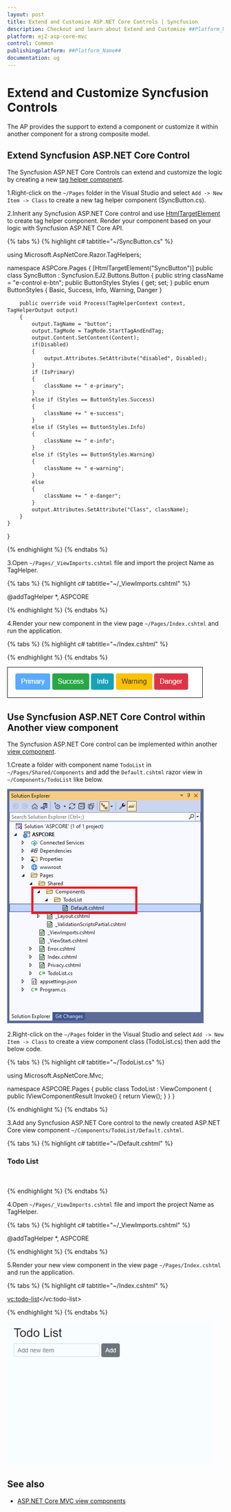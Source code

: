 ```yaml
---
layout: post
title: Extend and Customize ASP.NET Core Controls | Syncfusion
description: Checkout and learn about Extend and Customize ##Platform_Name## Controls.
platform: ej2-asp-core-mvc
control: Common
publishingplatform: ##Platform_Name##
documentation: ug
---
```


# Extend and Customize Syncfusion Controls

The AP provides the support to extend a component or customize it within another component for a strong composite model.

## Extend Syncfusion ASP.NET Core Control

The Syncfusion ASP.NET Core Controls can extend and customize the logic by creating a new [tag helper component](https://docs.microsoft.com/en-us/aspnet/core/mvc/views/tag-helpers/th-components?view=aspnetcore-6.0).

1.Right-click on the `~/Pages` folder in the Visual Studio and select `Add -> New Item -> Class` to create a new tag helper component (SyncButton.cs).

2.Inherit any Syncfusion ASP.NET Core control and use [HtmlTargetElement](https://docs.microsoft.com/en-us/aspnet/core/mvc/views/tag-helpers/th-components?view=aspnetcore-6.0#create-a-component) to create tag helper component. Render your component based on your logic with Syncfusion ASP.NET Core API.

{% tabs %}
{% highlight c# tabtitle="~/SyncButton.cs" %}

using Microsoft.AspNetCore.Razor.TagHelpers;

namespace ASPCore.Pages
{
    [HtmlTargetElement("SyncButton")]
    public class SyncButton : Syncfusion.EJ2.Buttons.Button
    {
        public string className = "e-control e-btn";
        public ButtonStyles Styles { get; set; }
        public enum ButtonStyles
        {
            Basic,
            Success,
            Info,
            Warning,
            Danger
        }

        public override void Process(TagHelperContext context, TagHelperOutput output)
        {
            output.TagName = "button";
            output.TagMode = TagMode.StartTagAndEndTag;
            output.Content.SetContent(Content);
            if(Disabled)
            {
                output.Attributes.SetAttribute("disabled", Disabled);
            }
            if (IsPrimary)
            {
                className += " e-primary";
            }
            else if (Styles == ButtonStyles.Success)
            {
                className += " e-success";
            }
            else if (Styles == ButtonStyles.Info)
            {
                className += " e-info";
            }
            else if (Styles == ButtonStyles.Warning)
            {
                className += " e-warning";
            }
            else
            {
                className += " e-danger";
            }
            output.Attributes.SetAttribute("Class", className);
        }
    }
}

{% endhighlight %}
{% endtabs %}

3.Open `~/Pages/_ViewImports.cshtml` file and import the project Name as TagHelper.

{% tabs %}
{% highlight c# tabtitle="~/_ViewImports.cshtml" %}

@addTagHelper *, ASPCORE

{% endhighlight %}
{% endtabs %}

4.Render your new component in the view page `~/Pages/Index.cshtml` and run the application.

{% tabs %}
{% highlight c# tabtitle="~/Index.cshtml" %}

<SyncButton Content="Primary" IsPrimary="true" Disabled="true"></SyncButton>
<SyncButton Content="Success" Styles="@ASPCore.Pages.SyncButton.ButtonStyles.Success"></SyncButton>
<SyncButton Content="Info" Styles="@ASPCore.Pages.SyncButton.ButtonStyles.Info"></SyncButton>
<SyncButton Content="Warning" Styles="@ASPCore.Pages.SyncButton.ButtonStyles.Warning"></SyncButton>
<SyncButton Content="Danger" Styles="@ASPCore.Pages.SyncButton.ButtonStyles.Danger"></SyncButton>

{% endhighlight %}
{% endtabs %}

![Output of extending Syncfusion control](images/extend-sync-component.png)

## Use Syncfusion ASP.NET Core Control within Another view component

The Syncfusion ASP.NET Core control can be implemented within another [view component](https://docs.microsoft.com/en-us/aspnet/core/mvc/views/view-components?view=aspnetcore-6.0#view-components).

1.Create a folder with component name `TodoList` in `~/Pages/Shared/Components` and add the `Default.cshtml` razor view in `~/Components/TodoList` like below.

![View component structure](images/view-component.png)

2.Right-click on the `~/Pages` folder in the Visual Studio and select `Add -> New Item -> Class` to create a view component class (TodoList.cs) then add the below code.

{% tabs %}
{% highlight c# tabtitle="~/TodoList.cs" %}

using Microsoft.AspNetCore.Mvc;

namespace ASPCORE.Pages
{
    public class TodoList : ViewComponent
    {
        public IViewComponentResult Invoke()
        {
            return View();
        }
    }
}

{% endhighlight %}
{% endtabs %}

3.Add any Syncfusion ASP.NET Core control to the newly created ASP.NET Core view component `~/Components/TodoList/Default.cshtml`.

{% tabs %}
{% highlight c# tabtitle="~/Default.cshtml" %}

<h3>Todo List</h3>

<div class="form-group">
    <ejs-textbox id="text" placeholder="Add new item" change="onchange" width="20%"></ejs-textbox>
    <ejs-button id="add" content="Add"></ejs-button>
</div>

<ejs-listview id="list" width="40%">
    <e-listview-fieldsettings text="text"></e-listview-fieldsettings>
</ejs-listview>

<script>
    var data;
    var flag = true;
    function onchange(e) {
        data = {
            text: e.value,
            id: (Math.random() * 1000).toFixed(0).toString(),
        }
    }
    document.getElementById("add").addEventListener("click", function (e) {
        var listviewInstance = document.getElementById("list").ej2_instances[0];
        if (data.text != "") {
          listviewInstance.addItem([data]);
          document.getElementById("text").value = ""
          if (flag)
          {
            listviewInstance.element.style.display = "block";
            flag = false;
           }
        }
    });

</script>

<style>
    #list {
        display: none;
    }
    .form-group {
        padding-bottom: 20px;
    }
</style>

{% endhighlight %}
{% endtabs %}

4.Open `~/Pages/_ViewImports.cshtml` file and import the project Name as TagHelper.

{% tabs %}
{% highlight c# tabtitle="~/_ViewImports.cshtml" %}

@addTagHelper *, ASPCORE

{% endhighlight %}
{% endtabs %}

5.Render your new view component in the view page `~/Pages/Index.cshtml` and run the application.

{% tabs %}
{% highlight c# tabtitle="~/Index.cshtml" %}

<vc:todo-list></vc:todo-list>

{% endhighlight %}
{% endtabs %}

![Render Syncfusion ASP.NET Core control inside another view component](images/todolist.gif)

## See also

* [ASP.NET Core MVC view components](https://docs.microsoft.com/en-us/aspnet/core/mvc/views/view-components?view=aspnetcore-6.0) 